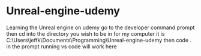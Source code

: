# Unreal-engine-udemy
Learning the Unreal engine on udemy
go to the developer command prompt
then cd into the directory you wish to be in for my computer it is C:\Users\jeffk\Documents\Programming\Unreal-engine-udemy
then code . in the prompt
running vs code will work here
